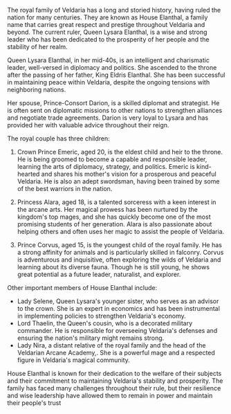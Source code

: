 The royal family of Veldaria has a long and storied history, having ruled the nation for many centuries. They are known as House Elanthal, a family name that carries great respect and prestige throughout Veldaria and beyond. The current ruler, Queen Lysara Elanthal, is a wise and strong leader who has been dedicated to the prosperity of her people and the stability of her realm.

Queen Lysara Elanthal, in her mid-40s, is an intelligent and charismatic leader, well-versed in diplomacy and politics. She ascended to the throne after the passing of her father, King Eldris Elanthal. She has been successful in maintaining peace within Veldaria, despite the ongoing tensions with neighboring nations.

Her spouse, Prince-Consort Darion, is a skilled diplomat and strategist. He is often sent on diplomatic missions to other nations to strengthen alliances and negotiate trade agreements. Darion is very loyal to Lysara and has provided her with valuable advice throughout their reign.

The royal couple has three children:

1.  Crown Prince Emeric, aged 20, is the eldest child and heir to the throne. He is being groomed to become a capable and responsible leader, learning the arts of diplomacy, strategy, and politics. Emeric is kind-hearted and shares his mother's vision for a prosperous and peaceful Veldaria. He is also an adept swordsman, having been trained by some of the best warriors in the nation.
    
2.  Princess Alara, aged 18, is a talented sorceress with a keen interest in the arcane arts. Her magical prowess has been nurtured by the kingdom's top mages, and she has quickly become one of the most promising students of her generation. Alara is also passionate about helping others and often uses her magic to assist the people of Veldaria.
    
3.  Prince Corvus, aged 15, is the youngest child of the royal family. He has a strong affinity for animals and is particularly skilled in falconry. Corvus is adventurous and inquisitive, often exploring the wilds of Veldaria and learning about its diverse fauna. Though he is still young, he shows great potential as a future leader, naturalist, and explorer.
    

Other important members of House Elanthal include:

-   Lady Selene, Queen Lysara's younger sister, who serves as an advisor to the crown. She is an expert in economics and has been instrumental in implementing policies to strengthen Veldaria's economy.
-   Lord Thaelin, the Queen's cousin, who is a decorated military commander. He is responsible for overseeing Veldaria's defenses and ensuring the nation's military might remains strong.
-   Lady Nira, a distant relative of the royal family and the head of the Veldarian Arcane Academy,. She is a powerful mage and a respected figure in Veldaria's magical community.

House Elanthal is known for their dedication to the welfare of their subjects and their commitment to maintaining Veldaria's stability and prosperity. The family has faced many challenges throughout their rule, but their resilience and wise leadership have allowed them to remain in power and maintain their people's trust